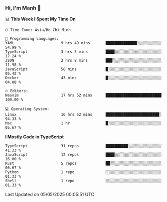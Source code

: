 ### Hi, I'm Manh 👋

<!--START_SECTION:waka-->
📊 **This Week I Spent My Time On** 

```text
🕑︎ Time Zone: Asia/Ho_Chi_Minh

💬 Programming Languages: 
YAML                     9 hrs 49 mins       ██████████████░░░░░░░░░░░   54.99 % 
TypeScript               3 hrs 5 mins        ████░░░░░░░░░░░░░░░░░░░░░   17.24 % 
JSON                     2 hrs 8 mins        ███░░░░░░░░░░░░░░░░░░░░░░   11.98 % 
JavaScript               58 mins             █░░░░░░░░░░░░░░░░░░░░░░░░   05.42 % 
Docker                   43 mins             █░░░░░░░░░░░░░░░░░░░░░░░░   04.08 % 

🔥 Editors: 
Neovim                   17 hrs 52 mins      █████████████████████████   100.00 % 

💻 Operating System: 
Linux                    16 hrs 52 mins      ████████████████████████░   94.33 % 
Mac                      1 hr                █░░░░░░░░░░░░░░░░░░░░░░░░   05.67 % 
```

**I Mostly Code in TypeScript** 

```text
TypeScript               31 repos            ██████████░░░░░░░░░░░░░░░   41.33 % 
JavaScript               12 repos            ████░░░░░░░░░░░░░░░░░░░░░   16.00 % 
Rust                     5 repos             ██░░░░░░░░░░░░░░░░░░░░░░░   06.67 % 
Python                   1 repo              ░░░░░░░░░░░░░░░░░░░░░░░░░   01.33 % 
Shell                    1 repo              ░░░░░░░░░░░░░░░░░░░░░░░░░   01.33 % 
```




 Last Updated on 05/05/2025 00:05:51 UTC
<!--END_SECTION:waka-->
